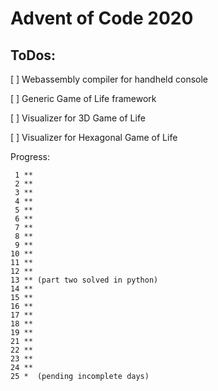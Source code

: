 # Advent of Code 2020

## ToDos:

[ ] Webassembly compiler for handheld console

[ ] Generic Game of Life framework

[ ] Visualizer for 3D Game of Life

[ ] Visualizer for Hexagonal Game of Life

Progress:
```
 1 **
 2 **
 3 **
 4 **
 5 **
 6 **
 7 **
 8 **
 9 **
10 **
11 **
12 **
13 ** (part two solved in python) 
14 **
15 **
16 ** 
17 **
18 **
19 **
21 **
22 **
23 **
24 **
25 *  (pending incomplete days)
```
